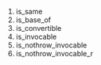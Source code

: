 1. is_same
2. is_base_of
3. is_convertible
4. is_invocable
5. is_nothrow_invocable
6. is_nothrow_invocable_r
